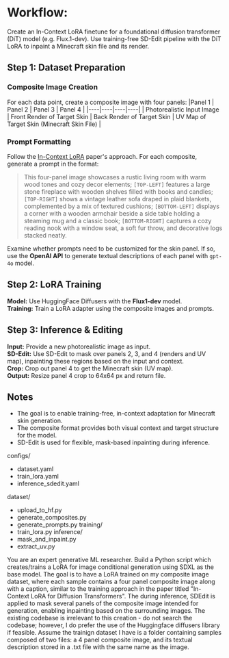 # Workflow: 
Create an In-Context LoRA finetune for a foundational diffusion transformer (DiT) model (e.g. Flux.1-dev). Use training-free SD-Edit pipeline with the DiT LoRA to inpaint a Minecraft skin file and its render.

## Step 1: Dataset Preparation

### Composite Image Creation  
For each data point, create a composite image with four panels:
|Panel 1  |  Panel 2  |  Panel 3  |  Panel 4  |
|----|----|----|----|
| Photorealistic Input Image  | Front Render of Target Skin  | Back Render of Target Skin  | UV Map of Target Skin (Minecraft Skin File) |

### Prompt Formatting 

Follow the [In-Context LoRA](https://ali-vilab.github.io/In-Context-LoRA-Page/) paper's approach. For each composite, generate a prompt in the format: 

> This four-panel image showcases a rustic living room with warm wood tones and cozy decor elements; `[TOP-LEFT]` features a large stone fireplace with wooden shelves filled with books and candles; `[TOP-RIGHT]` shows a vintage leather sofa draped in plaid blankets, complemented by a mix of textured cushions; `[BOTTOM-LEFT]` displays a corner with a wooden armchair beside a side table holding a steaming mug and a classic book; `[BOTTOM-RIGHT]` captures a cozy reading nook with a window seat, a soft fur throw, and decorative logs stacked neatly.

Examine whether prompts need to be customized for the skin panel. If so, use the **OpenAI API** to generate textual descriptions of each panel with `gpt-4o` model.

## Step 2: LoRA Training

**Model:** Use HuggingFace Diffusers with the **Flux1-dev** model.  
**Training:** Train a LoRA adapter using the composite images and prompts.

## Step 3: Inference & Editing

**Input:** Provide a new photorealistic image as input.  
**SD-Edit:** Use SD-Edit to mask over panels 2, 3, and 4 (renders and UV map), inpainting these regions based on the input and context.  
**Crop:** Crop out panel 4 to get the Minecraft skin (UV map).  
**Output:** Resize panel 4 crop to 64x64 px and return file.

## Notes

- The goal is to enable training-free, in-context adaptation for Minecraft skin generation.
- The composite format provides both visual context and target structure for the model.
- SD-Edit is used for flexible, mask-based inpainting during inference.

configs/
- dataset.yaml
- train_lora.yaml
- inference_sdedit.yaml

dataset/
 - upload_to_hf.py
 - generate_composites.py
 - generate_prompts.py
training/
 - train_lora.py
inference/
 - mask_and_inpaint.py
 - extract_uv.py

 You are an expert generative ML researcher. Build a Python script which creates/trains a LoRA for image conditional generation using SDXL as the base model. The goal is to have a LoRA trained on my composite image dataset, where each sample contains a four panel composite image along with a caption, similar to the training approach in the paper titled "In-Context LoRA for Diffusion Transformers". The during inference, SDEdit is applied to mask several panels of the composite image intended for generation, enabling inpainting based on the surrounding images. The existing codebase is irrelevant to this creation - do not search the codebase; however, I do prefer the use of the Huggingface diffusers library if feasible. Assume the trainign dataset I have is a folder containing samples composed of two files: a 4 panel composite image, and its textual description stored in a .txt file with the same name as the image.